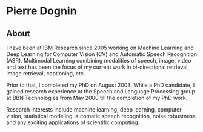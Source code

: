 # Pierre Dognin

## About

I have been at IBM Research since 2005 working on Machine Learning and Deep Learning for Computer Vision (CV) and Automatic Speech Recognition (ASR). Multimodal Learning combining modalities of speech, image, video and text has been the focus of my current work in bi-directional retrieval, image retrieval, captioning, etc.

Prior to that, I completed my PhD on August 2003. While a PhD candidate, I gained research experience at the Speech and Language Processing group at BBN Technologies from May 2000 till the completion of my PhD work.

Research interests include machine learning, deep learning, computer vision, statistical modeling, automatic speech recognition, noise robustness, and any exciting applications of scientific computing.
